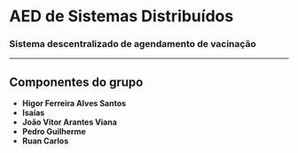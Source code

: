 # AED de Sistemas Distribuídos
### Sistema descentralizado de agendamento de vacinação
_____


## Componentes do grupo
 * **Higor Ferreira Alves Santos**
 * **Isaías**
 * **João Vitor Arantes Viana**
 * **Pedro Guilherme**
 * **Ruan Carlos**